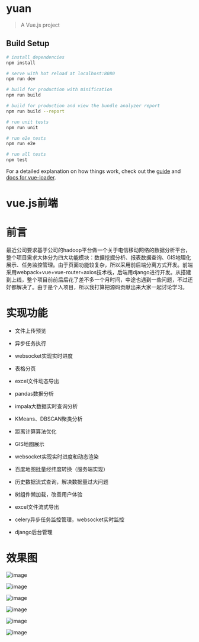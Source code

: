 # yuan

> A Vue.js project

## Build Setup

``` bash
# install dependencies
npm install

# serve with hot reload at localhost:8080
npm run dev

# build for production with minification
npm run build

# build for production and view the bundle analyzer report
npm run build --report

# run unit tests
npm run unit

# run e2e tests
npm run e2e

# run all tests
npm test
```

For a detailed explanation on how things work, check out the [guide](http://vuejs-templates.github.io/webpack/) and [docs for vue-loader](http://vuejs.github.io/vue-loader).

# vue.js前端
# 前言
最近公司要求基于公司的hadoop平台做一个关于电信移动网络的数据分析平台，整个项目需求大体分为四大功能模块：数据挖掘分析、报表数据查询、GIS地理化展示、任务监控管理。由于页面功能较复杂，所以采用前后端分离方式开发。前端采用webpack+vue+vue-router+axios技术栈，后端用django进行开发。从搭建到上线，整个项目前前后后花了差不多一个月时间，中途也遇到一些问题，不过还好都解决了。由于是个人项目，所以我打算把源码贡献出来大家一起讨论学习。
# 实现功能
* 文件上传预览

* 异步任务执行

- websocket实现实时进度

- 表格分页

- excel文件动态导出

- pandas数据分析

- impala大数据实时查询分析

- KMeans、DBSCAN聚类分析

- 距离计算算法优化

- GIS地图展示

- websocket实现实时进度和动态渲染

- 百度地图批量经纬度转换（服务端实现）

- 历史数据流式查询，解决数据量过大问题

- 树组件懒加载，改善用户体验

- excel文件流式导出

- celery异步任务监控管理，websocket实时监控

- django后台管理
# 效果图
![image](https://github.com/dotafeiying/myproject/blob/master/screenshot/QQ%E6%88%AA%E5%9B%BE20180918114228.png)

![image](https://github.com/dotafeiying/myproject/blob/master/screenshot/QQ%E6%88%AA%E5%9B%BE20180918114434.png)

![image](https://github.com/dotafeiying/myproject/blob/master/screenshot/QQ%E6%88%AA%E5%9B%BE20180918114712.png)

![image](https://github.com/dotafeiying/myproject/blob/master/screenshot/QQ%E6%88%AA%E5%9B%BE20180918115017.png)

![image](https://github.com/dotafeiying/myproject/blob/master/screenshot/QQ%E6%88%AA%E5%9B%BE20180918115316.png)

![image](https://github.com/dotafeiying/myproject/blob/master/screenshot/QQ%E6%88%AA%E5%9B%BE20180918115625.png)
